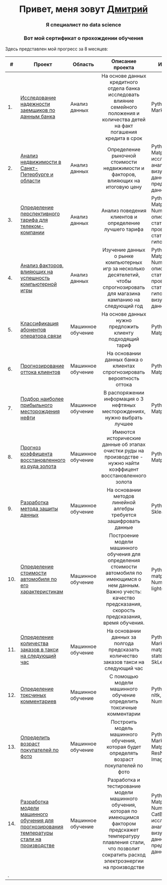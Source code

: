 <h1 align="center">Привет, меня зовут <a href="https://github.com/DemDim10" target="_blank">Дмитрий</a> 
<h3 align="center">Я специалист по data science</h3>
<h3 align="center">Вот мой сертификат о прохождении обучения</h3>
    
Здесь представлен мой прогресс за 8 месяцев:
    
|  #| Проект        |Область|Описание проекта          | Инструменты |
|---|---------------|-------|:-----------------------:|-------------| 
| 1.|<a href="https://github.com/DemDim10/Portfolio/tree/main/credit_debt_project" target="_blank"> Исследование надежности заемщиков по данным банка|Анализ данных|На основе данных кредитного отдела банка исследовать влияние семейного положения и количества детей на факт погашения кредита в срок|Python, Pandas, Markdown|     
| 2.| <a href="https://github.com/DemDim10/Portfolio/tree/main/realestate_project" target="_blank"> Анализ недвижимости в Санкт-Петербурге и области|Анализ данных| Определение рыночной стоимости недвижимости и факторов, влияющих на итоговую цену|Python, Pandas, Matplotlib, исследовательский анализ данных, визуализация данных, предобработка данных|    
| 3.| <a href="https://github.com/DemDim10/Portfolio/blob/main/megaline_project/megaline_analysis.ipynb" target="_blank"> Определение перспективного тарифа для телеком-компании|Анализ данных|Анализ поведения клиентов и определение лучшего тарифа|Python, Pandas, Matplotlib, Seaborn, NumPy, SciPy, описательная статистика, проверка статистических гипотез|
| 4.| <a href="https://github.com/DemDim10/Portfolio/blob/main/games_project/Computer_games.ipynb" target="_blank"> Анализ факторов, влияющих на успешность компьютерной игры|Анализ данных|Изучение данных о рынке компьютерных игр за несколько десятелетий, чтобы спрогнозировать для магазина кампанию на следующий год|Python, Pandas, Matplotlib, Seaborn, NumPy, SciPy, описательная статистика, проверка статистических гипотез, визуализация данных|
| 5.|<a href="https://github.com/DemDim10/Portfolio/tree/main/megaline_model_project" target="_blank"> Классификация абонентов оператора связи|Машинное обучение|На основе данных нужно предложить клиенту подходящий тариф|Python, Pandas, Matplotlib, Sklearn| 
| 6.|<a href="https://github.com/DemDim10/Portfolio/blob/main/client_churn_model/churn_model.ipynb" target="_blank"> Прогнозирование оттока клиентов|Машинное обучение|На основании данных банка о клиентах спрогнозировать вероятность оттока|Python, Pandas, Matplotlib, Sklearn| 
| 7.|<a href="https://github.com/DemDim10/Portfolio/tree/main/oil_project" target="_blank"> Подбор наиболее прибыльного месторождения нефти|Машинное обучение|В распоряжении информация о 3 нефтяных месторождениях, нужно выбрать лучшее|Python, Pandas, Matplotlib, Sklearn|
| 8.|<a href="https://github.com/DemDim10/Portfolio/tree/main/gold_recovery_project" target="_blank"> Прогноз коэффицента восстановленного из руда золота|Машинное обучение|Имеются исторические данные об этапах очистки руды на производстве - нужно найти коэффицент восстановленного золота|Python, Pandas, Matplotlib, Sklearn| 
| 9.|<a href="https://github.com/DemDim10/Portfolio/tree/main/insurance_project" target="_blank"> Разработка метода защиты данных|Машинное обучение|На основании методов линейной алгебры требуется зашифровать данные|Python, NumPy, Sklearn| 
| 10.|<a href="https://github.com/DemDim10/Portfolio/blob/main/Car_cost_project/car_model.ipynb" target="_blank"> Определение стоимости автомобиля по его характеристикам|Машинное обучение| Построение модели машинного обучения для определения стоимости автомобиля по имеющимся о нем данным. Важно учесть: качество предсказания, скорость предсказания, время обучения.|Python, Pandas, matplotlib, seaborn, NumPy, SkLearn, lightgbm, Catboost|       
| 11.|<a href="https://github.com/DemDim10/Portfolio/tree/main/taxi_prediction_project" target="_blank"> Определение количества заказов в такси на следующий час|Машинное обучение|На основании данных за полгода предсказать количество заказов такси на следующий час|Python, Pandas, Markdown, NumPy, matplotlib, seaborn, statsmodels, SkLearn| 
| 12.|<a href="https://github.com/DemDim10/Portfolio/blob/main/wiki_project/wiki_model.ipynb" target="_blank"> Определение токсчиных комментариев|Машинное обучение|С помощью модели машинного обучение определить токсичные комментарии|Python, Pandas, re, nltk, pymystem3, NumPy, SkLearn| 
| 13.|<a href="https://github.com/DemDim10/Portfolio/blob/main/cv_regression_project/cv_model.ipynb" target="_blank"> Определить возраст покупателей по фото|Машинное обучение|Построить модель машинного обучения, которая будет определять возраст покупателей по фото|Python, Pandas, Markdown, Keras, Matplotlib, Seaborn, ResNet50, ImageDataGenerator|         
| 14.|<a href="https://github.com/DemDim10/Portfolio/blob/main/steel_project/steel_model.ipynb" target="_blank">  Разработка модели машинного обучения для прогнозирования температуры стали на производстве|Машинное обучение|Разработка и тестирование модели машинного обучения, которая по имеющимся фактором предскажет температуру плавления стали, что позволит сократить расход электроэнергии на производстве| Python, Pandas, Matplotlib, Seaborn, NumPy, SKlearn, CatBoost, исследовательский анализ данных, визуализация данных, предобработка данных|      
|  .|<a href="" target="_blank">||| 
